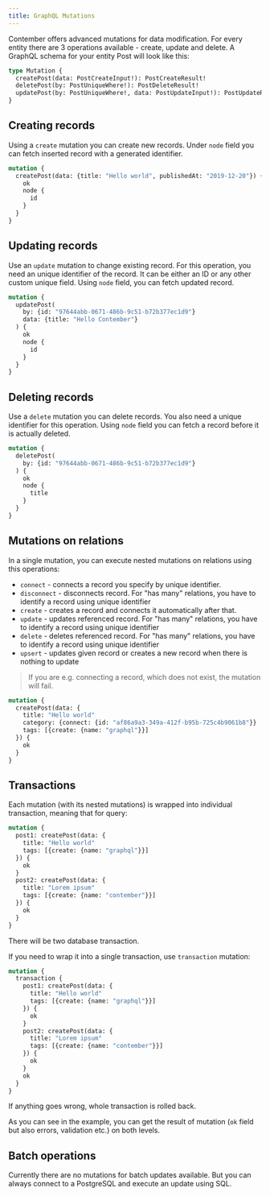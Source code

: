 ```yaml
---
title: GraphQL Mutations
---
```


Contember offers advanced mutations for data modification. For every entity there are 3 operations available - create, update and delete. A GraphQL schema for your entity Post will look like this:

```graphql
type Mutation {
  createPost(data: PostCreateInput!): PostCreateResult!
  deletePost(by: PostUniqueWhere!): PostDeleteResult!
  updatePost(by: PostUniqueWhere!, data: PostUpdateInput!): PostUpdateResult!
}
```  

## Creating records

Using a `create` mutation you can create new records. Under `node` field you can fetch inserted record with a generated identifier.

```graphql
mutation {
  createPost(data: {title: "Hello world", publishedAt: "2019-12-20"}) {
    ok
    node {
      id
    }
  }
}
```

## Updating records

Use an `update` mutation to change existing record. For this operation, you need an unique identifier of the record. It can be either an ID or any other custom unique field. Using `node` field, you can fetch updated record.

```graphql
mutation {
  updatePost(
    by: {id: "97644abb-0671-486b-9c51-b72b377ec1d9"}
    data: {title: "Hello Contember"}
  ) {
    ok
    node {
      id
    }
  }
}
```

## Deleting records

Use a `delete` mutation you can delete records. You also need a unique identifier for this operation. Using `node` field you can fetch a record before it is actually deleted. 

```graphql
mutation {
  deletePost(
    by: {id: "97644abb-0671-486b-9c51-b72b377ec1d9"}
  ) {
    ok
    node {
      title
    }
  }
}
```

## Mutations on relations

In a single mutation, you can execute nested mutations on relations using this operations:

- `connect` - connects a record you specify by unique identifier.
- `disconnect` - disconnects record. For "has many" relations, you have to identify a record using unique identifier
- `create` - creates a record and connects it automatically after that.
- `update` - updates referenced record. For "has many" relations, you have to identify a record using unique identifier
- `delete` - deletes referenced record. For "has many" relations, you have to identify a record using unique identifier
- `upsert` - updates given record or creates a new record when there is nothing to update

> If you are e.g. connecting a record, which does not exist, the mutation will fail.

```graphql
mutation {
  createPost(data: {
    title: "Hello world"
    category: {connect: {id: "af86a9a3-349a-412f-b95b-725c4b9061b8"}}
    tags: [{create: {name: "graphql"}}]
  }) {
    ok
  }
}
```   

## Transactions

Each mutation (with its nested mutations) is wrapped into individual transaction, meaning that for query:
```graphql
mutation {
  post1: createPost(data: {
    title: "Hello world"
    tags: [{create: {name: "graphql"}}]
  }) {
    ok
  }
  post2: createPost(data: {
    title: "Lorem ipsum"
    tags: [{create: {name: "contember"}}]
  }) {
    ok
  }
}
``` 

There will be two database transaction. 

If you need to wrap it into a single transaction, use `transaction` mutation:
```graphql
mutation {
  transaction {
    post1: createPost(data: {
      title: "Hello world"
      tags: [{create: {name: "graphql"}}]
    }) {
      ok
    }
    post2: createPost(data: {
      title: "Lorem ipsum"
      tags: [{create: {name: "contember"}}]
    }) {
      ok
    }
    ok
  }
}
```

If anything goes wrong, whole transaction is rolled back.

As you can see in the example, you can get the result of mutation (`ok` field but also errors, validation etc.) on both levels. 


## Batch operations

Currently there are no mutations for batch updates available. But you can always connect to a PostgreSQL and execute an update using SQL.
